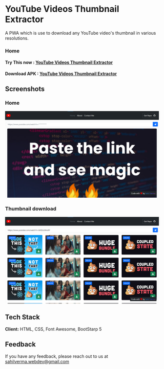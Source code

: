 # YouTube Videos Thumbnail Extractor

A PWA which is use to download any YouTube video's thumbnail in various resolutions.

### Home

#### Try This now : [YouTube Videos Thumbnail Extractor](https://youtube-thumbnail-extracter.vercel.app/)

#### Download APK : [YouTube Videos Thumbnail Extractor](./app-release-signed.apk)

## Screenshots

### Home

![Home](./screenshot/home.png)

### Thumbnail download

![Thumbnails](./screenshot/thumbnails.png)

## Tech Stack

**Client:** HTML, CSS, Font Awesome, BootStarp 5

## Feedback

If you have any feedback, please reach out to us at sahilverma.webdev@gmail.com
